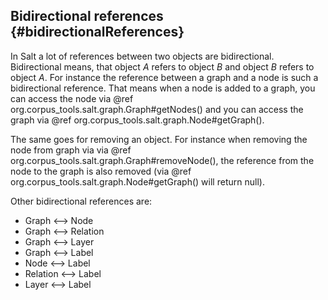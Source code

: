 ## Bidirectional references {#bidirectionalReferences}


In Salt a lot of references between two objects are bidirectional. Bidirectional means, that object _A_ refers to object _B_ and object _B_ refers to object _A_. For instance the reference between a graph and a node is such a bidirectional reference. That means when a node is added to a graph, you can access the node via @ref org.corpus_tools.salt.graph.Graph#getNodes() and you can access the graph via @ref org.corpus_tools.salt.graph.Node#getGraph(). 

The same goes for removing an object. For instance when removing the node from graph via via @ref org.corpus_tools.salt.graph.Graph#removeNode(), the reference from the node to the graph is also removed (via @ref org.corpus_tools.salt.graph.Node#getGraph() will return null).

Other bidirectional references are:

* Graph <--> Node
* Graph <--> Relation
* Graph <--> Layer
* Graph <--> Label
* Node <--> Label
* Relation <--> Label
* Layer <--> Label